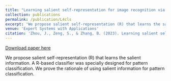 ```yaml
---
title: "Learning salient self-representation for image recognition via orthogonal transformation"
collection: publications
permalink: /publication/L4cls
excerpt: 'We propose salient self-representation (R) that learns the salient information. A R-based classifier was specially designed for pattern classification. We prove the rationale of using salient information for pattern classification.'
venue: 'Expert Systems with Applications'
citation: 'Zhou, J., Zeng, S., & Zhang, B. (2023). Learning salient self-representation for image recognition via orthogonal transformation. Expert Systems with Applications, 212, 118663.'
---
```


[Download paper here](https://www.sciencedirect.com/science/article/pii/S095741742201702X)

We propose salient self-representation (R) that learns the salient information. A R-based classifier was specially designed for pattern classification. We prove the rationale of using salient information for pattern classification.
